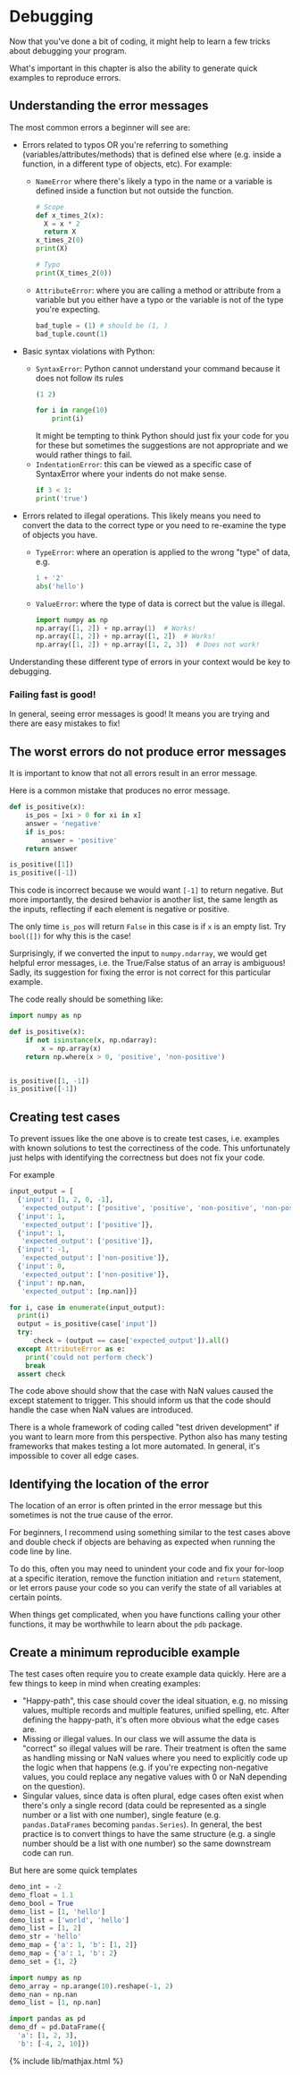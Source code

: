 # Debugging

Now that you've done a bit of coding, it might help to learn a few tricks about debugging
your program.

What's important in this chapter is also the ability to generate quick examples to reproduce errors.

## Understanding the error messages

The most common errors a beginner will see are:
- Errors related to typos OR you're referring to something (variables/attributes/methods) that
  is defined else where (e.g. inside a function, in a different type of objects, etc). For example:
  - `NameError` where there's likely a typo in the name or a variable is defined
    inside a function but not outside the function.
    ```python
    # Scope
    def x_times_2(x):
      X = x * 2
      return X
    x_times_2(0)
    print(X)

    # Typo
    print(X_times_2(0))
    ```
  - `AttributeError`: where you are calling a method or attribute from a variable but
    you either have a typo or the variable is not of the type you're expecting.
    ```python
    bad_tuple = (1) # should be (1, )
    bad_tuple.count(1)
    ```
- Basic syntax violations with Python:
  - `SyntaxError`: Python cannot understand your command because it does not follow its rules
    ```python
    (1 2)

    for i in range(10)
        print(i)
    ```
    It might be tempting to think Python should just fix your code for you for these but sometimes
    the suggestions are not appropriate and we would rather things to fail.
  - `IndentationError`: this can be viewed as a specific case of SyntaxError where your indents
    do not make sense.
    ```python
    if 3 < 1:
    print('true')
    ```

- Errors related to illegal operations. This likely means you need to convert
  the data to the correct type or you need to re-examine the type of objects you
  have.
  - `TypeError`: where an operation is applied to the wrong "type" of data, e.g.
    ```python
    1 + '2'
    abs('hello')
    ```
  - `ValueError`: where the type of data is correct but the value is illegal.
    ```python
    import numpy as np
    np.array([1, 2]) + np.array(1)  # Works!
    np.array([1, 2]) + np.array([1, 2])  # Works!
    np.array([1, 2]) + np.array([1, 2, 3])  # Does not work!
    ```

Understanding these different type of errors in your context would be key to debugging.

### Failing fast is good!
In general, seeing error messages is good! It means you are trying and
there are easy mistakes to fix!

## The worst errors do not produce error messages
It is important to know that not all errors result in an error message.

Here is a common mistake that produces no error message.

```python
def is_positive(x):
    is_pos = [xi > 0 for xi in x]
    answer = 'negative'
    if is_pos:
        answer = 'positive'
    return answer

is_positive([1])
is_positive([-1])
```

This code is incorrect because we would want `[-1]` to return negative.
But more importantly, the desired behavior is another list, the same
length as the inputs, reflecting if each element is negative or positive.

The only time `is_pos` will return `False` in this case is if `x` is an
empty list. Try `bool([])` for why this is the case!

Surprisingly, if we converted the input to `numpy.ndarray`, we would get
helpful error messages, i.e. the True/False status of an array is ambiguous!
Sadly, its suggestion for fixing the error is not correct for this particular
example.

The code really should be something like:
```python
import numpy as np

def is_positive(x):
    if not isinstance(x, np.ndarray):
        x = np.array(x)
    return np.where(x > 0, 'positive', 'non-positive')


is_positive([1, -1])
is_positive([-1])
```

## Creating test cases
To prevent issues like the one above is to create test cases, i.e. examples with
known solutions to test the correctiness of the code. This unfortunately just helps
with identifying the correctness but does not fix your code.

For example
```python
input_output = [
  {'input': [1, 2, 0, -1],
   'expected_output': ['positive', 'positive', 'non-positive', 'non-positive']},
  {'input': 1,
   'expected_output': ['positive']},
  {'input': 1,
   'expected_output': ['positive']},
  {'input': -1,
   'expected_output': ['non-positive']},
  {'input': 0,
   'expected_output': ['non-positive']},
  {'input': np.nan,
   'expected_output': [np.nan]}]

for i, case in enumerate(input_output):
  print(i)
  output = is_positive(case['input'])
  try:
      check = (output == case['expected_output']).all()
  except AttributeError as e:
    print('could not perform check')
    break
  assert check
```

The code above should show that the case with NaN values caused the except statement to trigger. This should inform us that the code should handle the case when NaN values are introduced.

There is a whole framework of coding called "test driven development" if you want
to learn more from this perspective. Python also has many testing frameworks that makes testing a lot more automated. In general, it's impossible to cover all edge
cases.

## Identifying the location of the error

The location of an error is often printed in the error message but this sometimes
is not the true cause of the error.

For beginners, I recommend using something similar to the test cases above and double check if objects are behaving as expected when running the code line by line.

To do this, often you may need to unindent your code and fix your for-loop at a specific iteration, remove the function initiation and `return` statement, or let errors pause your code so you can verify the state of all variables at certain points. 

When things get complicated, when you have functions calling your other functions, it may be worthwhile to learn about the `pdb` package.

## Create a minimum reproducible example
The test cases often require you to create example data quickly. Here are a few things to keep in mind when creating examples:

- "Happy-path", this case should cover the ideal situation, e.g. no missing values, multiple records and multiple features, unified spelling, etc. After defining the happy-path, it's often more obvious what the edge cases are.
- Missing or illegal values. In our class we will assume the data is "correct" so illegal values will be rare. Their treatment is often the same as handling missing or NaN values where you need to explicitly code up the logic when that happens (e.g. if you're expecting non-negative values, you could replace any negative values with 0 or NaN depending on the question).
- Singular values, since data is often plural, edge cases often exist when there's only a single record (data could be represented as a single number or a list with one number), single feature (e.g. `pandas.DataFrames` becoming `pandas.Series`). In general, the best practice is to convert things to have the same structure (e.g. a single number should be a list with one number) so the same downstream code can run.

But here are some quick templates
```python
demo_int = -2
demo_float = 1.1
demo_bool = True
demo_list = [1, 'hello']
demo_list = ['world', 'hello']
demo_list = [1, 2]
demo_str = 'hello'
demo_map = {'a': 1, 'b': [1, 2]}
demo_map = {'a': 1, 'b': 2}
demo_set = {1, 2}

import numpy as np
demo_array = np.arange(10).reshape(-1, 2)
demo_nan = np.nan
demo_list = [1, np.nan]

import pandas as pd
demo_df = pd.DataFrame({
  'a': [1, 2, 3],
  'b': [-4, 2, 10]})
```


{% include lib/mathjax.html %}